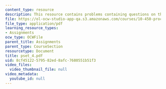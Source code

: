 ```yaml
---
content_type: resource
description: This resource contains problems containing questions on the course.
file: https://ol-ocw-studio-app-qa.s3.amazonaws.com/courses/10-450-process-dynamics-operations-and-control-spring-2006/8cf45122579582ed8afc7680551b51f3_pset_4.pdf
file_type: application/pdf
learning_resource_types:
- Assignments
ocw_type: OCWFile
parent_title: Assignments
parent_type: CourseSection
resourcetype: Document
title: pset_4.pdf
uid: 8cf45122-5795-82ed-8afc-7680551b51f3
video_files:
  video_thumbnail_file: null
video_metadata:
  youtube_id: null
---
```

